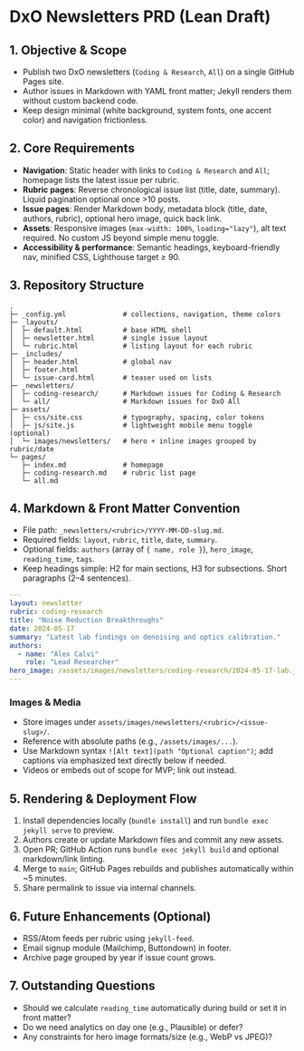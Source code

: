 # DxO Newsletters PRD (Lean Draft)

## 1. Objective & Scope
- Publish two DxO newsletters (`Coding & Research`, `All`) on a single GitHub Pages site.
- Author issues in Markdown with YAML front matter; Jekyll renders them without custom backend code.
- Keep design minimal (white background, system fonts, one accent color) and navigation frictionless.

## 2. Core Requirements
- **Navigation**: Static header with links to `Coding & Research` and `All`; homepage lists the latest issue per rubric.
- **Rubric pages**: Reverse chronological issue list (title, date, summary). Liquid pagination optional once >10 posts.
- **Issue pages**: Render Markdown body, metadata block (title, date, authors, rubric), optional hero image, quick back link.
- **Assets**: Responsive images (`max-width: 100%`, `loading="lazy"`), alt text required. No custom JS beyond simple menu toggle.
- **Accessibility & performance**: Semantic headings, keyboard-friendly nav, minified CSS, Lighthouse target ≥ 90.

## 3. Repository Structure
```
.
├─ _config.yml              # collections, navigation, theme colors
├─ _layouts/
│  ├─ default.html          # base HTML shell
│  ├─ newsletter.html       # single issue layout
│  └─ rubric.html           # listing layout for each rubric
├─ _includes/
│  ├─ header.html           # global nav
│  ├─ footer.html
│  └─ issue-card.html       # teaser used on lists
├─ _newsletters/
│  ├─ coding-research/      # Markdown issues for Coding & Research
│  └─ all/                  # Markdown issues for DxO All
├─ assets/
│  ├─ css/site.css          # typography, spacing, color tokens
│  ├─ js/site.js            # lightweight mobile menu toggle (optional)
│  └─ images/newsletters/   # hero + inline images grouped by rubric/date
└─ pages/
   ├─ index.md              # homepage
   ├─ coding-research.md    # rubric list page
   └─ all.md
```

## 4. Markdown & Front Matter Convention
- File path: `_newsletters/<rubric>/YYYY-MM-DD-slug.md`.
- Required fields: `layout`, `rubric`, `title`, `date`, `summary`.
- Optional fields: `authors` (array of `{ name, role }`), `hero_image`, `reading_time`, `tags`.
- Keep headings simple: H2 for main sections, H3 for subsections. Short paragraphs (2–4 sentences).

```yaml
---
layout: newsletter
rubric: coding-research
title: "Noise Reduction Breakthroughs"
date: 2024-05-17
summary: "Latest lab findings on denoising and optics calibration."
authors:
  - name: "Alex Calvi"
    role: "Lead Researcher"
hero_image: /assets/images/newsletters/coding-research/2024-05-17-lab.jpg
---
```

### Images & Media
- Store images under `assets/images/newsletters/<rubric>/<issue-slug>/`.
- Reference with absolute paths (e.g., `/assets/images/...`).
- Use Markdown syntax `![Alt text](path "Optional caption")`; add captions via emphasized text directly below if needed.
- Videos or embeds out of scope for MVP; link out instead.

## 5. Rendering & Deployment Flow
1. Install dependencies locally (`bundle install`) and run `bundle exec jekyll serve` to preview.
2. Authors create or update Markdown files and commit any new assets.
3. Open PR; GitHub Action runs `bundle exec jekyll build` and optional markdown/link linting.
4. Merge to `main`; GitHub Pages rebuilds and publishes automatically within ~5 minutes.
5. Share permalink to issue via internal channels.

## 6. Future Enhancements (Optional)
- RSS/Atom feeds per rubric using `jekyll-feed`.
- Email signup module (Mailchimp, Buttondown) in footer.
- Archive page grouped by year if issue count grows.

## 7. Outstanding Questions
- Should we calculate `reading_time` automatically during build or set it in front matter?
- Do we need analytics on day one (e.g., Plausible) or defer?
- Any constraints for hero image formats/size (e.g., WebP vs JPEG)?
